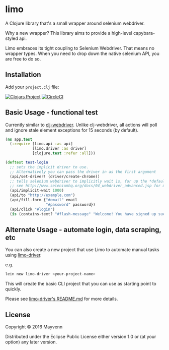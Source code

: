 # limo

A Clojure library that's a small wrapper around selenium webdriver.

Why a new wrapper? This library aims to provide a high-level capybara-styled api.

Limo embraces its tight coupling to Selenium Webdriver. That means no wrapper types. When you need to drop down the native selenium API, you are free to do so.

## Installation

Add your `project.clj` file:

[![Clojars Project](https://img.shields.io/clojars/v/limo.svg)](https://clojars.org/limo)
[![CircleCI](https://circleci.com/gh/Mayvenn/limo/tree/master.svg?style=svg&circle-token=e216b48367b08611e35c36e8531bdaa93b349be6)](https://circleci.com/gh/Mayvenn/limo/tree/master)

## Basic Usage - functional test

Currently similar to [clj-webdriver](https://github.com/semperos/clj-webdriver). Unlike clj-webdriver, all actions will poll and ignore stale element exceptions for 15 seconds (by default).

```clojure
(ns app.test
  (:require [limo.api :as api]
            [limo.driver :as driver]
            [clojure.test :refer :all]))

(deftest test-login
  ;; sets the implicit driver to use.
  ;; Alternatively you can pass the driver in as the first argument
  (api/set-driver! (driver/create-chrome))
  ;; tells selenium webdriver to implicitly wait 1s, for up the *default-timeout* (explicit wait) of 15 seconds
  ;; see http://www.seleniumhq.org/docs/04_webdriver_advanced.jsp for more details
  (api/implicit-wait 1000)
  (api/to "http://example.com")
  (api/fill-form {"#email" email
                  "#password" password})
  (api/click "#login")
  (is (contains-text? "#flash-message" "Welcome! You have signed up successfully."))
```

## Alternate Usage - automate login, data scraping, etc

You can also create a new project that use Limo to automate manual tasks using
[limo-driver](https://github.com/agilecreativity/limo-driver).

e.g.

```sh
lein new limo-driver <your-project-name>
```
This will create the basic CLI project that you can use as starting point to quickly.

Please see [limo-driver's README.md](https://github.com/agilecreativity/limo-driver/blob/master/README.md) for more details.

## License

Copyright © 2016 Mayvenn

Distributed under the Eclipse Public License either version 1.0 or (at
your option) any later version.
